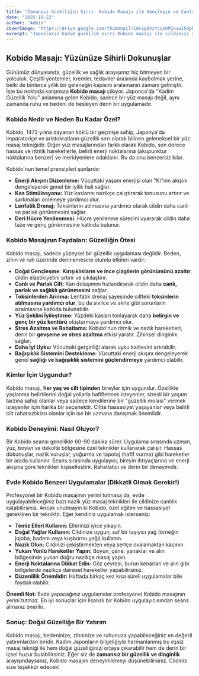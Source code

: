 ```yaml
---
title: "Zamansız Güzelliğin Sırrı: Kobido Masajı ile Gençleşin ve Canlanın"
date: "2025-10-22"
author: "Admin"
coverImage: "https://drive.google.com/thumbnail?id=1g6VzYcVehM1nvw154phVrxUG-TWfhYlg&sz=w1000"
excerpt: "Japonların kadim güzellik sırrı Kobido masajı ile cildinizi yeniden keşfedin, doğal yollarla gençleşin."
---
```

## Kobido Masajı: Yüzünüze Sihirli Dokunuşlar

Günümüz dünyasında, güzellik ve sağlık arayışımız hiç bitmeyen bir yolculuk. Çeşitli yöntemler, kremler, tedaviler arasında kaybolmak yerine, belki de binlerce yıllık bir geleneğin kapısını aralamanın zamanı gelmiştir. İşte bu noktada karşımıza **Kobido masajı** çıkıyor. Japonca'da "Kadim Güzellik Yolu" anlamına gelen Kobido, sadece bir yüz masajı değil, aynı zamanda ruhu ve bedeni de besleyen derin bir uygulamadır.

### Kobido Nedir ve Neden Bu Kadar Özel?

Kobido, 1472 yılına dayanan köklü bir geçmişe sahip, Japonya'da imparatoriçe ve aristokratların güzellik sırrı olarak bilinen geleneksel bir yüz masaj tekniğidir. Diğer yüz masajlarından farklı olarak Kobido, son derece hassas ve ritmik hareketlerle, belirli enerji noktalarına (akupunktur noktalarına benzer) ve meridyenlere odaklanır. Bu da onu benzersiz kılar.

Kobido'nun temel prensipleri şunlardır:

*   **Enerji Akışını Düzenleme:** Vücuttaki yaşam enerjisi olan "Ki"nin akışını dengeleyerek genel bir iyilik hali sağlar.
*   **Kas Stimülasyonu:** Yüz kaslarını nazikçe çalıştırarak tonusunu artırır ve sarkmaları önlemeye yardımcı olur.
*   **Lenfatik Drenaj:** Toksinlerin atılmasına yardımcı olarak cildin daha canlı ve parlak görünmesini sağlar.
*   **Deri Hücre Yenilenmesi:** Hücre yenilenme sürecini uyararak cildin daha taze ve genç görünmesine katkıda bulunur.

### Kobido Masajının Faydaları: Güzelliğin Ötesi

Kobido masajı, sadece yüzeysel bir güzellik uygulaması değildir. Beden, zihin ve ruh üzerinde derinlemesine olumlu etkileri vardır:

*   **Doğal Gençleşme:** **Kırışıklıkların ve ince çizgilerin görünümünü azaltır**, cildin elastikiyetini artırır ve sıkılaştırır.
*   **Canlı ve Parlak Cilt:** Kan dolaşımını hızlandırarak cildin daha **canlı, parlak ve sağlıklı görünmesini** sağlar.
*   **Toksinlerden Arınma:** Lenfatik drenaj sayesinde ciltteki **toksinlerin atılmasına yardımcı olur**, bu da sivilce ve akne gibi sorunların azalmasına katkıda bulunabilir.
*   **Yüz Şeklini İyileştirme:** Yüzdeki kasları tonlayarak daha **belirgin ve genç bir yüz kontürü** oluşturmaya yardımcı olur.
*   **Stres Azaltma ve Rahatlama:** Kobido'nun ritmik ve nazik hareketleri, derin bir **gevşeme ve stres azaltma** etkisi yaratır. Zihinsel dinginlik sağlar.
*   **Daha İyi Uyku:** Vücuttaki gerginliği alarak uyku kalitesini artırabilir.
*   **Bağışıklık Sistemini Destekleme:** Vücuttaki enerji akışını dengeleyerek genel **sağlığı ve bağışıklık sistemini güçlendirmeye** yardımcı olabilir.

### Kimler İçin Uygundur?

Kobido masajı, **her yaş ve cilt tipinden** bireyler için uygundur. Özellikle yaşlanma belirtilerini doğal yollarla hafifletmek isteyenler, stresli bir yaşam tarzına sahip olanlar veya sadece kendilerine bir "güzellik molası" vermek isteyenler için harika bir seçenektir. Ciltte hassasiyet yaşayanlar veya belirli cilt rahatsızlıkları olanlar için ise bir uzmana danışmak önemlidir.

### Kobido Deneyimi: Nasıl Oluyor?

Bir Kobido seansı genellikle 60-90 dakika sürer. Uygulama sırasında uzman, yüz, boyun ve dekolte bölgesine özel teknikler kullanarak çalışır. Hassas dokunuşlar, nazik vuruşlar, yoğurma ve tapotaj (hafif vurma) gibi hareketler bir arada kullanılır. Seans sırasında uygulayıcı, bireyin ihtiyaçlarına ve enerji akışına göre teknikleri kişiselleştirir. Rahatlatıcı ve derin bir deneyimdir.

### Evde Kobido Benzeri Uygulamalar (Dikkatli Olmak Gerekir!)

Profesyonel bir Kobido masajının yerini tutmasa da, evde uygulayabileceğiniz bazı nazik yüz masaj teknikleri ile cildinize canlılık katabilirsiniz. Ancak unutmayın ki Kobido, özel eğitim ve hassasiyet gerektiren bir tekniktir. Eğer kendiniz uygulamak isterseniz:

*   **Temiz Elleri Kullanın:** Ellerinizi iyice yıkayın.
*   **Doğal Yağlar Kullanın:** Cildinize uygun, saf bir taşıyıcı yağ (örneğin jojoba, badem veya kuşburnu yağı) kullanın.
*   **Nazik Olun:** Cildinizi çekiştirmekten veya sertçe ovalamaktan kaçının.
*   **Yukarı Yönlü Hareketler Yapın:** Boyun, çene, yanaklar ve alın bölgesinde yukarı doğru nazikçe masaj yapın.
*   **Enerji Noktalarına Dikkat Edin:** Göz çevresi, burun kenarları ve alın gibi bölgelerde nazikçe dairesel hareketler yapabilirsiniz.
*   **Düzenlilik Önemlidir:** Haftada birkaç kez kısa süreli uygulamalar bile faydalı olabilir.

**Önemli Not:** Evde yapacağınız uygulamalar profesyonel Kobido masajının yerini tutmaz. En iyi sonuçlar için lisanslı bir Kobido uygulayıcısından seans almanız önerilir.

### Sonuç: Doğal Güzelliğe Bir Yatırım

Kobido masajı, bedeninize, zihninize ve ruhunuza yapabileceğiniz en değerli yatırımlardan biridir. Kadim Japonların bilgeliğiyle harmanlanmış bu eşsiz masaj tekniği ile hem doğal güzelliğinizi ortaya çıkarabilir hem de derin bir içsel huzur bulabilirsiniz. Eğer siz de **zamansız bir güzellik ve dinginlik** arayışındaysanız, Kobido masajını deneyimlemeyi düşünebilirsiniz. Cildiniz size teşekkür edecek!